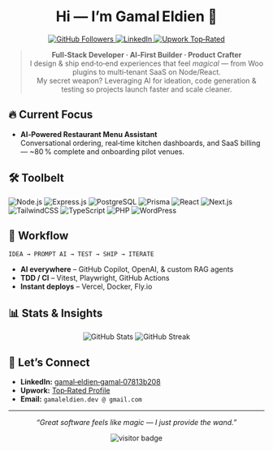 <h1 align="center">Hi — I’m <strong>Gamal Eldien</strong> 👋</h1>

<p align="center">
  <a href="https://github.com/Jaime077011?tab=followers">
    <img src="https://img.shields.io/github/followers/Jaime077011?label=GitHub&nbsp;Followers&style=social" alt="GitHub Followers">
  </a>
  <a href="https://www.linkedin.com/in/gamal-eldien-gamal-07813b208/">
    <img src="https://img.shields.io/badge/LinkedIn-Connect-blue?logo=linkedin" alt="LinkedIn">
  </a>
  <a href="https://upwork.com/freelancers/gamaleldiengamal">
    <img src="https://img.shields.io/badge/Upwork-Top&nbsp;Rated-success?logo=upwork" alt="Upwork Top‑Rated">
  </a>
</p>

<blockquote align="center">
  <b>Full‑Stack Developer · AI‑First Builder · Product Crafter</b><br>
  I design & ship end‑to‑end experiences that feel <em>magical</em> — from Woo plugins to multi‑tenant SaaS on Node/React.<br>
  My secret weapon? Leveraging AI for ideation, code generation & testing so projects launch faster and scale cleaner.
</blockquote>

## 🔥 Current Focus
- **AI‑Powered Restaurant Menu Assistant**  
  Conversational ordering, real‑time kitchen dashboards, and SaaS billing — ~80 % complete and onboarding pilot venues.

## 🛠️  Toolbelt
![Node.js](https://img.shields.io/badge/Node.js-181717?logo=node.js&logoColor=white)
![Express.js](https://img.shields.io/badge/Express.js-181717?logo=express&logoColor=white)
![PostgreSQL](https://img.shields.io/badge/PostgreSQL-4169E1?logo=postgresql&logoColor=white)
![Prisma](https://img.shields.io/badge/Prisma-2D3748?logo=prisma)
![React](https://img.shields.io/badge/React-61DAFB?logo=react&logoColor=black)
![Next.js](https://img.shields.io/badge/Next.js-000000?logo=nextdotjs&logoColor=white)
![TailwindCSS](https://img.shields.io/badge/TailwindCSS-06B6D4?logo=tailwindcss&logoColor=white)
![TypeScript](https://img.shields.io/badge/TypeScript-007ACC?logo=typescript&logoColor=white)
![PHP](https://img.shields.io/badge/PHP-777BB4?logo=php&logoColor=white)
![WordPress](https://img.shields.io/badge/WordPress-21759B?logo=wordpress&logoColor=white)

## 🚀 Workflow
```text
IDEA → PROMPT AI → TEST → SHIP → ITERATE
```
- **AI everywhere** – GitHub Copilot, OpenAI, & custom RAG agents  
- **TDD / CI** – Vitest, Playwright, GitHub Actions  
- **Instant deploys** – Vercel, Docker, Fly.io

## 📊 Stats & Insights
<p align="center">
  <img src="https://github-readme-stats.vercel.app/api?username=Jaime077011&show_icons=true&rank_icon=percentile&hide_rank=false&custom_title=My%20GitHub%20Stats" alt="GitHub Stats">
  <img src="https://github-readme-streak-stats.herokuapp.com/?user=Jaime077011&fire=E4405F" alt="GitHub Streak">
</p>

## 🤝 Let’s Connect
- **LinkedIn:** <a href="https://www.linkedin.com/in/gamal-eldien-gamal-07813b208/">gamal‑eldien‑gamal‑07813b208</a>
- **Upwork:** <a href="https://upwork.com/freelancers/gamaleldiengamal">Top‑Rated Profile</a>
- **Email:** <code>gamaleldien.dev&nbsp;@&nbsp;gmail.com</code>

---

<p align="center"><em>“Great software feels like magic — I just provide the wand.”</em></p>

<p align="center">
  <img src="https://visitor-badge.laobi.icu/badge?page_id=Jaime077011" alt="visitor badge">
</p>
